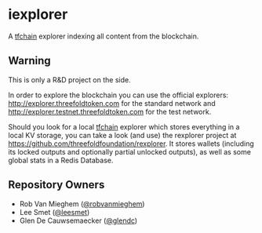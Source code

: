 # iexplorer

A [tfchain][tfchain] explorer indexing all content from the blockchain.

## Warning

This is only a R&D project on the side.

In order to explore the blockchain you can use the official explorers: <http://explorer.threefoldtoken.com> for the standard network and <http://explorer.testnet.threefoldtoken.com> for the test network.

Should you look for a local [tfchain][tfchain] explorer which stores everything in a local KV storage, you can take a look (and use) the rexplorer project at <https://github.com/threefoldfoundation/rexplorer>. It stores wallets (including its locked outputs and optionally partial unlocked outputs), as well as some global stats in a Redis Database. 

[tfchain]: http://github.com/threefoldfoundation/tfchain

## Repository Owners

* Rob Van Mieghem ([@robvanmieghem](https://github.com/robvanmieghem))
* Lee Smet ([@leesmet](https://github.com/leesmet))
* Glen De Cauwsemaecker ([@glendc](https://github.com/glendc))
